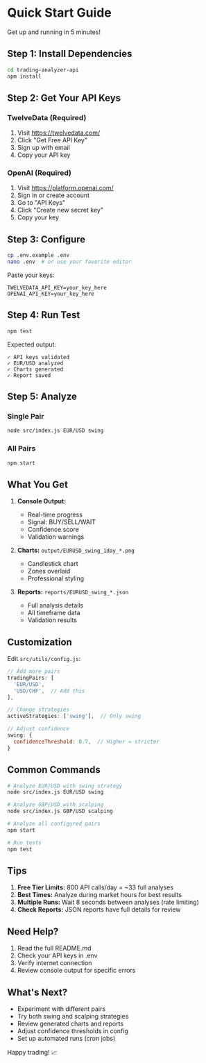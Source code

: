 # Quick Start Guide

Get up and running in 5 minutes!

## Step 1: Install Dependencies

```bash
cd trading-analyzer-api
npm install
```

## Step 2: Get Your API Keys

### TwelveData (Required)
1. Visit https://twelvedata.com/
2. Click "Get Free API Key"
3. Sign up with email
4. Copy your API key

### OpenAI (Required)
1. Visit https://platform.openai.com/
2. Sign in or create account
3. Go to "API Keys"
4. Click "Create new secret key"
5. Copy your key

## Step 3: Configure

```bash
cp .env.example .env
nano .env  # or use your favorite editor
```

Paste your keys:
```env
TWELVEDATA_API_KEY=your_key_here
OPENAI_API_KEY=your_key_here
```

## Step 4: Run Test

```bash
npm test
```

Expected output:
```
✓ API keys validated
✓ EUR/USD analyzed
✓ Charts generated
✓ Report saved
```

## Step 5: Analyze

### Single Pair
```bash
node src/index.js EUR/USD swing
```

### All Pairs
```bash
npm start
```

## What You Get

1. **Console Output:**
   - Real-time progress
   - Signal: BUY/SELL/WAIT
   - Confidence score
   - Validation warnings

2. **Charts:** `output/EURUSD_swing_1day_*.png`
   - Candlestick chart
   - Zones overlaid
   - Professional styling

3. **Reports:** `reports/EURUSD_swing_*.json`
   - Full analysis details
   - All timeframe data
   - Validation results

## Customization

Edit `src/utils/config.js`:

```javascript
// Add more pairs
tradingPairs: [
  'EUR/USD',
  'USD/CHF',  // Add this
],

// Change strategies
activeStrategies: ['swing'],  // Only swing

// Adjust confidence
swing: {
  confidenceThreshold: 0.7,  // Higher = stricter
}
```

## Common Commands

```bash
# Analyze EUR/USD with swing strategy
node src/index.js EUR/USD swing

# Analyze GBP/USD with scalping
node src/index.js GBP/USD scalping

# Analyze all configured pairs
npm start

# Run tests
npm test
```

## Tips

1. **Free Tier Limits:** 800 API calls/day = ~33 full analyses
2. **Best Times:** Analyze during market hours for best results
3. **Multiple Runs:** Wait 8 seconds between analyses (rate limiting)
4. **Check Reports:** JSON reports have full details for review

## Need Help?

1. Read the full README.md
2. Check your API keys in .env
3. Verify internet connection
4. Review console output for specific errors

## What's Next?

- Experiment with different pairs
- Try both swing and scalping strategies
- Review generated charts and reports
- Adjust confidence thresholds in config
- Set up automated runs (cron jobs)

Happy trading! 📈
